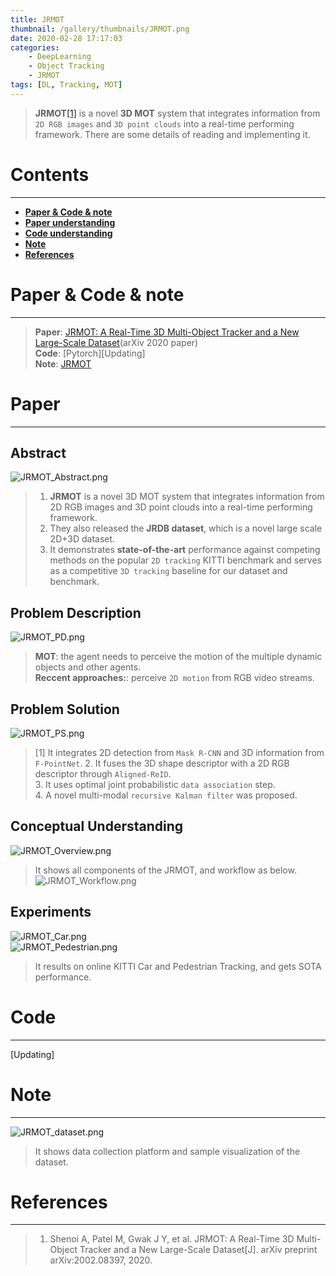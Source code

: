 ```yaml
---
title: JRMOT
thumbnail: /gallery/thumbnails/JRMOT.png
date: 2020-02-28 17:17:03
categories:
    - DeepLearning
    - Object Tracking
    - JRMOT
tags: [DL, Tracking, MOT]
---
```


> **JRMOT**[[1]](https://arxiv.org/pdf/2002.08397.pdf) is a novel **3D MOT** system that integrates information from `2D RGB images` and `3D point clouds` into a real-time performing framework. There are some details of reading and implementing it. 
<!-- more -->

# Contents
---
- **[Paper & Code & note](#Paper&Code&note)**
- **[Paper understanding](#Paper)**
- **[Code understanding](#Code)**
- **[Note](#Note)**
- **[References](#References)**

# Paper & Code & note
---
> **Paper**: [JRMOT: A Real-Time 3D Multi-Object Tracker and a New Large-Scale Dataset](https://arxiv.org/pdf/2002.08397.pdf)(arXiv 2020 paper)  
> **Code**: [Pytorch][Updating]  
> **Note**: [JRMOT](https://github.com/Gojay001/DeepLearning-pwcn/tree/master/Tracking/JRMOT/Note)

# Paper
---
## Abstract
![JRMOT_Abstract.png](https://i.loli.net/2020/03/07/dmaLBQJ4GUCwT68.png)
> 1. **JRMOT** is a novel 3D MOT system that integrates information from 2D RGB images and 3D point clouds into a real-time performing framework.  
> 2. They also released the **JRDB dataset**, which is a novel large scale 2D+3D dataset.  
> 3. It demonstrates **state-of-the-art** performance against competing methods on the popular `2D tracking` KITTI benchmark and serves as a competitive `3D tracking` baseline for our dataset and benchmark.

## Problem Description
![JRMOT_PD.png](https://i.loli.net/2020/03/07/dghLEX3SUctofVY.png)
> **MOT**: the agent needs to perceive the motion of the multiple dynamic objects and other agents.  
> **Reccent approaches:**: perceive `2D motion` from RGB video streams. 

## Problem Solution
![JRMOT_PS.png](https://i.loli.net/2020/03/07/HfmgSq3XZUKW9Rw.png)
> [1] It integrates 2D detection from `Mask R-CNN` and 3D information from `F-PointNet`.
> 2. It fuses the 3D shape descriptor with a 2D RGB descriptor through `Aligned-ReID`.  
> 3. It uses optimal joint probabilistic `data association` step.  
> 4. A novel multi-modal `recursive Kalman filter` was proposed.

## Conceptual Understanding
![JRMOT_Overview.png](https://i.loli.net/2020/03/07/MFN7LyRxT2ptcVr.png)
> It shows all components of the JRMOT, and workflow as below.  
![JRMOT_Workflow.png](https://i.loli.net/2020/03/07/GkX5gKVAhBJSYzs.png)

## Experiments
![JRMOT_Car.png](https://i.loli.net/2020/03/07/7sZvzGifPRN35Qt.png)  
![JRMOT_Pedestrian.png](https://i.loli.net/2020/03/07/4Dk8QM7rW2xwqCX.png)  
> It results on online KITTI Car and Pedestrian Tracking, and gets SOTA performance.  

# Code
---
[Updating]

# Note
---
![JRMOT_dataset.png](https://i.loli.net/2020/03/07/JcwWAfkHONEIUne.png)
> It shows data collection platform and sample visualization of the dataset.  

# References
---
> 1. Shenoi A, Patel M, Gwak J Y, et al. JRMOT: A Real-Time 3D Multi-Object Tracker and a New Large-Scale Dataset[J]. arXiv preprint arXiv:2002.08397, 2020.